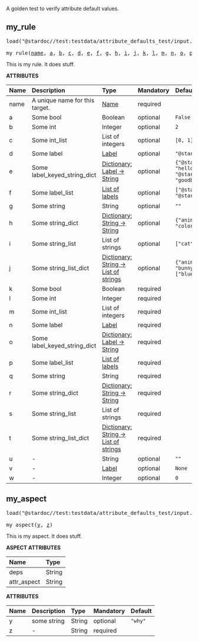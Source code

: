 <!-- Generated with Stardoc: http://skydoc.bazel.build -->

A golden test to verify attribute default values.

<a id="my_rule"></a>

## my_rule

<pre>
load("@stardoc//test:testdata/attribute_defaults_test/input.bzl", "my_rule")

my_rule(<a href="#my_rule-name">name</a>, <a href="#my_rule-a">a</a>, <a href="#my_rule-b">b</a>, <a href="#my_rule-c">c</a>, <a href="#my_rule-d">d</a>, <a href="#my_rule-e">e</a>, <a href="#my_rule-f">f</a>, <a href="#my_rule-g">g</a>, <a href="#my_rule-h">h</a>, <a href="#my_rule-i">i</a>, <a href="#my_rule-j">j</a>, <a href="#my_rule-k">k</a>, <a href="#my_rule-l">l</a>, <a href="#my_rule-m">m</a>, <a href="#my_rule-n">n</a>, <a href="#my_rule-o">o</a>, <a href="#my_rule-p">p</a>, <a href="#my_rule-q">q</a>, <a href="#my_rule-r">r</a>, <a href="#my_rule-s">s</a>, <a href="#my_rule-t">t</a>, <a href="#my_rule-u">u</a>, <a href="#my_rule-v">v</a>, <a href="#my_rule-w">w</a>)
</pre>

This is my rule. It does stuff.

**ATTRIBUTES**


| Name  | Description | Type | Mandatory | Default |
| :------------- | :------------- | :------------- | :------------- | :------------- |
| <a id="my_rule-name"></a>name |  A unique name for this target.   | <a href="https://bazel.build/concepts/labels#target-names">Name</a> | required |  |
| <a id="my_rule-a"></a>a |  Some bool   | Boolean | optional |  `False`  |
| <a id="my_rule-b"></a>b |  Some int   | Integer | optional |  `2`  |
| <a id="my_rule-c"></a>c |  Some int_list   | List of integers | optional |  `[0, 1]`  |
| <a id="my_rule-d"></a>d |  Some label   | <a href="https://bazel.build/concepts/labels">Label</a> | optional |  `"@stardoc//foo:bar"`  |
| <a id="my_rule-e"></a>e |  Some label_keyed_string_dict   | <a href="https://bazel.build/rules/lib/core/dict">Dictionary: Label -> String</a> | optional |  `{"@stardoc//foo:bar": "hello", "@stardoc//bar:baz": "goodbye"}`  |
| <a id="my_rule-f"></a>f |  Some label_list   | <a href="https://bazel.build/concepts/labels">List of labels</a> | optional |  `["@stardoc//foo:bar", "@stardoc//bar:baz"]`  |
| <a id="my_rule-g"></a>g |  Some string   | String | optional |  `""`  |
| <a id="my_rule-h"></a>h |  Some string_dict   | <a href="https://bazel.build/rules/lib/core/dict">Dictionary: String -> String</a> | optional |  `{"animal": "bunny", "color": "orange"}`  |
| <a id="my_rule-i"></a>i |  Some string_list   | List of strings | optional |  `["cat", "dog"]`  |
| <a id="my_rule-j"></a>j |  Some string_list_dict   | <a href="https://bazel.build/rules/lib/core/dict">Dictionary: String -> List of strings</a> | optional |  `{"animal": ["cat", "bunny"], "color": ["blue", "orange"]}`  |
| <a id="my_rule-k"></a>k |  Some bool   | Boolean | required |  |
| <a id="my_rule-l"></a>l |  Some int   | Integer | required |  |
| <a id="my_rule-m"></a>m |  Some int_list   | List of integers | required |  |
| <a id="my_rule-n"></a>n |  Some label   | <a href="https://bazel.build/concepts/labels">Label</a> | required |  |
| <a id="my_rule-o"></a>o |  Some label_keyed_string_dict   | <a href="https://bazel.build/rules/lib/core/dict">Dictionary: Label -> String</a> | required |  |
| <a id="my_rule-p"></a>p |  Some label_list   | <a href="https://bazel.build/concepts/labels">List of labels</a> | required |  |
| <a id="my_rule-q"></a>q |  Some string   | String | required |  |
| <a id="my_rule-r"></a>r |  Some string_dict   | <a href="https://bazel.build/rules/lib/core/dict">Dictionary: String -> String</a> | required |  |
| <a id="my_rule-s"></a>s |  Some string_list   | List of strings | required |  |
| <a id="my_rule-t"></a>t |  Some string_list_dict   | <a href="https://bazel.build/rules/lib/core/dict">Dictionary: String -> List of strings</a> | required |  |
| <a id="my_rule-u"></a>u |  -   | String | optional |  `""`  |
| <a id="my_rule-v"></a>v |  -   | <a href="https://bazel.build/concepts/labels">Label</a> | optional |  `None`  |
| <a id="my_rule-w"></a>w |  -   | Integer | optional |  `0`  |


<a id="my_aspect"></a>

## my_aspect

<pre>
load("@stardoc//test:testdata/attribute_defaults_test/input.bzl", "my_aspect")

my_aspect(<a href="#my_aspect-y">y</a>, <a href="#my_aspect-z">z</a>)
</pre>

This is my aspect. It does stuff.

**ASPECT ATTRIBUTES**


| Name | Type |
| :------------- | :------------- |
| deps| String |
| attr_aspect| String |


**ATTRIBUTES**


| Name  | Description | Type | Mandatory | Default |
| :------------- | :------------- | :------------- | :------------- | :------------- |
| <a id="my_aspect-y"></a>y |  some string   | String | optional |  `"why"`  |
| <a id="my_aspect-z"></a>z |  -   | String | required |  |


